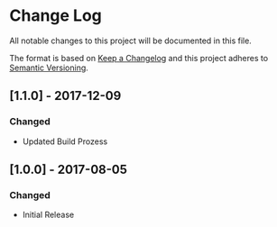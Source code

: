 # Change Log
All notable changes to this project will be documented in this file.

The format is based on [Keep a Changelog](http://keepachangelog.com/)
and this project adheres to [Semantic Versioning](http://semver.org/).


## [1.1.0] - 2017-12-09
### Changed
- Updated Build Prozess


## [1.0.0] - 2017-08-05
### Changed
- Initial Release